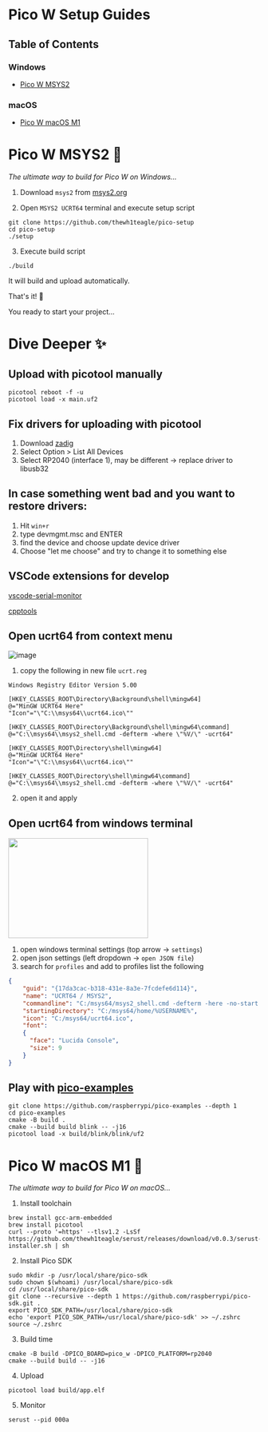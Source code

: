 # Pico W Setup Guides

## Table of Contents

### Windows
- [Pico W MSYS2](#pico-w-msys2)

### macOS
- [Pico W macOS M1](#pico-w-macos-m1)


# Pico W MSYS2 🧩
*The ultimate way to build for Pico W on Windows...*

1. Download `msys2` from [msys2.org](https://www.msys2.org/)

2. Open `MSYS2 UCRT64` terminal and execute setup script
```console
git clone https://github.com/thewh1teagle/pico-setup
cd pico-setup
./setup
```
3. Execute build script
```console
./build
```
It will build and upload automatically.

That's it! 🎉

You ready to start your project...

# Dive Deeper ✨

## Upload with picotool manually
```console
picotool reboot -f -u
picotool load -x main.uf2
```


## Fix drivers for uploading with picotool
1. Download [zadig](https://zadig.akeo.ie/)
2. Select Option > List All Devices
3. Select RP2040 (interface 1), may be different -> replace driver to libusb32
   
## In case something went bad and you want to restore drivers:
1. Hit `win+r`
2. type devmgmt.msc and ENTER
3. find the device and choose update device driver
4. Choose "let me choose" and try to change it to something else

## VSCode extensions for develop
[vscode-serial-monitor](https://marketplace.visualstudio.com/items?itemName=ms-vscode.vscode-serial-monitor)

[cpptools](https://marketplace.visualstudio.com/items?itemName=ms-vscode.cpptools)

## Open ucrt64 from context menu
![image](https://github.com/thewh1teagle/pico-setup/assets/61390950/10c055d1-32e8-43aa-90cf-22299590a23f)

1. copy the following in new file `ucrt.reg`
```reg
Windows Registry Editor Version 5.00

[HKEY_CLASSES_ROOT\Directory\Background\shell\mingw64]
@="MinGW UCRT64 Here"
"Icon"="\"C:\\msys64\\ucrt64.ico\""

[HKEY_CLASSES_ROOT\Directory\Background\shell\mingw64\command]
@="C:\\msys64\\msys2_shell.cmd -defterm -where \"%V/\" -ucrt64"

[HKEY_CLASSES_ROOT\Directory\shell\mingw64]
@="MinGW UCRT64 Here"
"Icon"="\"C:\\msys64\\ucrt64.ico\""

[HKEY_CLASSES_ROOT\Directory\shell\mingw64\command]
@="C:\\msys64\\msys2_shell.cmd -defterm -where \"%V/\" -ucrt64"
```
2. open it and apply

## Open ucrt64 from windows terminal
<img src="https://github.com/thewh1teagle/pico-setup/assets/61390950/734eea80-fbb4-4011-89c1-84e2afb10b4c" width="280px" height="200px">

1. open windows terminal settings (top arrow -> `settings`)
2. open json settings (left dropdown -> `open JSON file`)
3. search for `profiles` and add to profiles list the following
```json
{
    "guid": "{17da3cac-b318-431e-8a3e-7fcdefe6d114}",
    "name": "UCRT64 / MSYS2",
    "commandline": "C:/msys64/msys2_shell.cmd -defterm -here -no-start -ucrt64",
    "startingDirectory": "C:/msys64/home/%USERNAME%",
    "icon": "C:/msys64/ucrt64.ico",
    "font": 
    {
      "face": "Lucida Console",
      "size": 9
    }
}
```

## Play with [pico-examples](https://github.com/raspberrypi/pico-examples)
```console
git clone https://github.com/raspberrypi/pico-examples --depth 1
cd pico-examples
cmake -B build .
cmake --build build blink -- -j16
picotool load -x build/blink/blink/uf2
```


# Pico W macOS M1 🧩
*The ultimate way to build for Pico W on macOS...*

1. Install toolchain

```console
brew install gcc-arm-embedded
brew install picotool
curl --proto '=https' --tlsv1.2 -LsSf https://github.com/thewh1teagle/serust/releases/download/v0.0.3/serust-installer.sh | sh
```
2. Install Pico SDK
```console
sudo mkdir -p /usr/local/share/pico-sdk
sudo chown $(whoami) /usr/local/share/pico-sdk
cd /usr/local/share/pico-sdk
git clone --recursive --depth 1 https://github.com/raspberrypi/pico-sdk.git .
export PICO_SDK_PATH=/usr/local/share/pico-sdk
echo 'export PICO_SDK_PATH=/usr/local/share/pico-sdk' >> ~/.zshrc
source ~/.zshrc
```

3. Build time

```console
cmake -B build -DPICO_BOARD=pico_w -DPICO_PLATFORM=rp2040
cmake --build build -- -j16
```

4. Upload

```console
picotool load build/app.elf 
```

5. Monitor

```console
serust --pid 000a
```